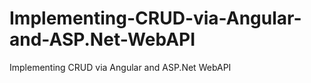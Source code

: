 # Implementing-CRUD-via-Angular-and-ASP.Net-WebAPI
Implementing CRUD via Angular and ASP.Net WebAPI

